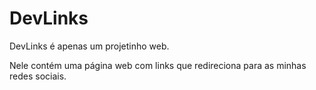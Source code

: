 # DevLinks
DevLinks é apenas um projetinho web. 

Nele contém uma página web com links que redireciona para as minhas redes sociais.
